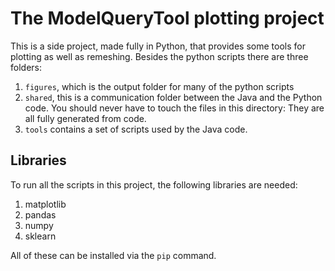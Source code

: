# The ModelQueryTool plotting project
This is a side project, made fully in Python, that provides some tools for plotting as well as remeshing.
Besides the python scripts there are three folders:
1. `figures`, which is the output folder for many of the python scripts
2. `shared`, this is a communication folder between the Java and the Python code. You should never have to touch the files in this directory: They are all fully generated from code.
3. `tools` contains a set of scripts used by the Java code.

## Libraries
To run all the scripts in this project, the following libraries are needed:
1. matplotlib
2. pandas
3. numpy
4. sklearn

All of these can be installed via the `pip` command.
